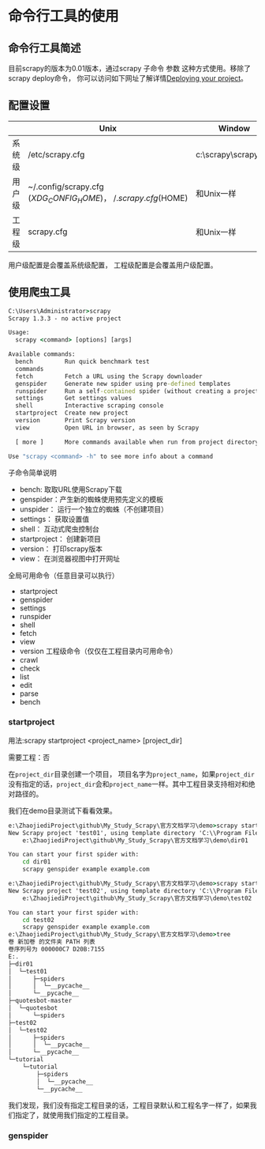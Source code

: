 # 命令行工具的使用
## 命令行工具简述
目前scrapy的版本为0.01版本，通过scrapy 子命令 参数 这种方式使用。移除了scrapy deploy命令， 你可以访问如下网址了解详情[Deploying your project](https://scrapyd.readthedocs.io/en/latest/deploy.html)。
## 配置设置
|   |  Unix | Window|
|---|---|---|
|系统级|/etc/scrapy.cfg|c:\scrapy\scrapy.cfg|
|用户级|~/.config/scrapy.cfg ($XDG_CONFIG_HOME)，~/.scrapy.cfg ($HOME)| 和Unix一样|
|工程级|scrapy.cfg|和Unix一样|
用户级配置是会覆盖系统级配置， 工程级配置是会覆盖用户级配置。

## 使用爬虫工具
```cmd
C:\Users\Administrator>scrapy
Scrapy 1.3.3 - no active project

Usage:
  scrapy <command> [options] [args]

Available commands:
  bench         Run quick benchmark test
  commands
  fetch         Fetch a URL using the Scrapy downloader
  genspider     Generate new spider using pre-defined templates
  runspider     Run a self-contained spider (without creating a project)
  settings      Get settings values
  shell         Interactive scraping console
  startproject  Create new project
  version       Print Scrapy version
  view          Open URL in browser, as seen by Scrapy

  [ more ]      More commands available when run from project directory

Use "scrapy <command> -h" to see more info about a command

```
子命令简单说明
* bench: 取取URL使用Scrapy下载
* genspider：产生新的蜘蛛使用预先定义的模板
* unspider： 运行一个独立的蜘蛛（不创建项目）
* settings： 获取设置值
* shell： 互动式爬虫控制台
* startproject： 创建新项目
* version： 打印scrapy版本
* view： 在浏览器视图中打开网址

全局可用命令（任意目录可以执行）
* startproject
* genspider
* settings
* runspider
* shell
* fetch
* view
* version
工程级命令（仅仅在工程目录内可用命令）
* crawl
* check
* list
* edit
* parse
* bench
### startproject
用法:scrapy startproject <project_name> [project_dir]

需要工程：否

在`project_dir`目录创建一个项目， 项目名字为`project_name`，如果`project_dir`没有指定的话，`project_dir`会和`project_name`一样。其中工程目录支持相对和绝对路径的。

我们在demo目录测试下看看效果。
```cmd
e:\ZhaojiediProject\github\My_Study_Scrapy\官方文档学习\demo>scrapy startproject test01 dir01
New Scrapy project 'test01', using template directory 'C:\\Program Files\\Anaconda3\\lib\\site-packages\\scrapy\\templates\\project', created in:
    e:\ZhaojiediProject\github\My_Study_Scrapy\官方文档学习\demo\dir01

You can start your first spider with:
    cd dir01
    scrapy genspider example example.com

e:\ZhaojiediProject\github\My_Study_Scrapy\官方文档学习\demo>scrapy startproject test02
New Scrapy project 'test02', using template directory 'C:\\Program Files\\Anaconda3\\lib\\site-packages\\scrapy\\templates\\project', created in:
    e:\ZhaojiediProject\github\My_Study_Scrapy\官方文档学习\demo\test02

You can start your first spider with:
    cd test02
    scrapy genspider example example.com
e:\ZhaojiediProject\github\My_Study_Scrapy\官方文档学习\demo>tree
卷 新加卷 的文件夹 PATH 列表
卷序列号为 000000C7 D20B:7155
E:.
├─dir01
│  └─test01
│      ├─spiders
│      │  └─__pycache__
│      └─__pycache__
├─quotesbot-master
│  └─quotesbot
│      └─spiders
├─test02
│  └─test02
│      ├─spiders
│      │  └─__pycache__
│      └─__pycache__
└─tutorial
    └─tutorial
        ├─spiders
        │  └─__pycache__
        └─__pycache__
```
我们发现，我们没有指定工程目录的话，工程目录默认和工程名字一样了，如果我们指定了，就使用我们指定的工程目录。

### genspider
